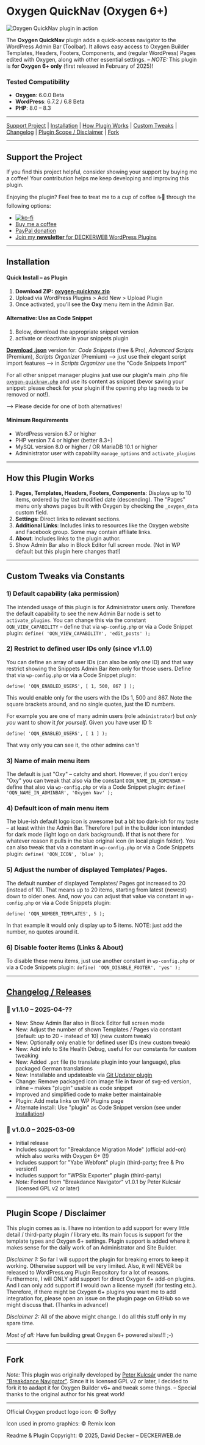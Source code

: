 # Oxygen QuickNav (Oxygen 6+)

![Oxygen QuickNav plugin in action](https://raw.githubusercontent.com/deckerweb/oxygen-quicknav/master/assets-github/oxygen-quicknav-screenshot.png)

The **Oxygen QuickNav** plugin adds a quick-access navigator to the WordPress Admin Bar (Toolbar). It allows easy access to Oxygen Builder Templates, Headers, Footers, Components, and (regular WordPress) Pages edited with Oxygen, along with other essential settings. – _NOTE:_ This plugin is **for Oxygen 6+ only** (first released in February of 2025)!

### Tested Compatibility
- **Oxygen**: 6.0.0 Beta
- **WordPress**: 6.7.2 / 6.8 Beta
- **PHP**: 8.0 – 8.3

---

[Support Project](#support-the-project) | [Installation](#installation) | [How Plugin Works](#how-this-plugin-works) | [Custom Tweaks](#custom-tweaks) | [Changelog](#changelog--releases) | [Plugin Scope / Disclaimer](#plugin-scope--disclaimer) | [Fork](#fork)

---

## Support the Project

If you find this project helpful, consider showing your support by buying me a coffee! Your contribution helps me keep developing and improving this plugin.

Enjoying the plugin? Feel free to treat me to a cup of coffee ☕🙂 through the following options:

- [![ko-fi](https://ko-fi.com/img/githubbutton_sm.svg)](https://ko-fi.com/W7W81BNTZE)
- [Buy me a coffee](https://buymeacoffee.com/daveshine)
- [PayPal donation](https://paypal.me/deckerweb)
- [Join my **newsletter** for DECKERWEB WordPress Plugins](https://eepurl.com/gbAUUn)

---

## Installation

#### **Quick Install – as Plugin**
1. **Download ZIP:** [**oxygen-quicknav.zip**](https://github.com/deckerweb/oxygen-quicknav/releases/latest/download/oxygen-quicknav.zip)
2. Upload via WordPress Plugins > Add New > Upload Plugin
3. Once activated, you’ll see the **Oxy** menu item in the Admin Bar.

#### **Alternative: Use as Code Snippet**
1. Below, download the appropriate snippet version
2. activate or deactivate in your snippets plugin

[**Download .json**](https://github.com/deckerweb/oxygen-quicknav/releases/latest/download/ddw-oxygen-quicknav.code-snippets.json) version for: _Code Snippets_ (free & Pro), _Advanced Scripts_ (Premium), _Scripts Organizer_ (Premium)
--> just use their elegant script import features
--> in _Scripts Organizer_ use the "Code Snippets Import"

For all other snippet manager plugins just use our plugin's main .php file [`oxygen-quicknav.php`](https://github.com/deckerweb/oxygen-quicknav/blob/master/oxygen-quicknav.php) and use its content as snippet (bevor saving your snippet: please check for your plugin if the opening php tag needs to be removed or not!).

--> Please decide for one of both alternatives!

#### Minimum Requirements 
* WordPress version 6.7 or higher
* PHP version 7.4 or higher (better 8.3+)
* MySQL version 8.0 or higher / OR MariaDB 10.1 or higher
* Administrator user with capability `manage_options` and `activate_plugins`

---

## How this Plugin Works

1. **Pages, Templates, Headers, Footers, Components**: Displays up to 10 items, ordered by the last modified date (descending). The "Pages" menu only shows pages built with Oxygen by checking the `_oxygen_data` custom field.
2. **Settings**: Direct links to relevant sections.
3. **Additional Links**: Includes links to resources like the Oxygen website and Facebook group. Some may contain affiliate links.
4. **About**: Includes links to the plugin author.
5. Show Admin Bar also in Block Editor full screen mode. (Not in WP default but this plugin here changes that!)

---

## Custom Tweaks via Constants

### 1) Default capability (aka permission)
The intended usage of this plugin is for Administrator users only. Therefore the default capability to see the new Admin Bar node is set to `activate_plugins`. You can change this via the constant `OQN_VIEW_CAPABILITY` – define that via `wp-config.php` or via a Code Snippet plugin: `define( 'OQN_VIEW_CAPABILITY', 'edit_posts' );`

### 2) Restrict to defined user IDs only (since v1.1.0)
You can define an array of user IDs (can also be only _one_ ID) and that way restrict showing the Snippets Admin Bar item only for those users. Define that via `wp-config.php` or via a Code Snippet plugin:
```
define( 'OQN_ENABLED_USERS', [ 1, 500, 867 ] );
```
This would enable only for the users with the IDs 1, 500 and 867. Note the square brackets around, and no single quotes, just the ID numbers.

For example you are one of many admin users (role `administrator`) but _only you_ want to show it _for yourself_. Given you have user ID 1:
```
define( 'OQN_ENABLED_USERS', [ 1 ] );
```
That way only you can see it, the other admins can't!

### 3) Name of main menu item
The default is just "Oxy" – catchy and short. However, if you don't enjoy "Oxy" you can tweak that also via the constant `OQN_NAME_IN_ADMINBAR` – define that also via `wp-config.php` or via a Code Snippet plugin: `define( 'OQN_NAME_IN_ADMINBAR', 'Oxygen Nav' );`

### 4) Default icon of main menu item 
The blue-ish default logo icon is awesome but a bit too dark-ish for my taste – at least within the Admin Bar. Therefore I pull in the builder icon intended for dark mode (light logo on dark background). If that is not there for whatever reason it pulls in the blue original icon (in local plugin folder). You can also tweak that via a constant in `wp-config.php` or via a Code Snippets plugin: `define( 'OQN_ICON', 'blue' );`

### 5) Adjust the number of displayed Templates/ Pages.
The default number of displayed Templates/ Pages got increased to 20 (instead of 10). That means up to 20 items, starting from latest (newest) down to older ones. And, now you can adjust that value via constant in `wp-config.php` or via a Code Snippets plugin:
```
define( 'OQN_NUMBER_TEMPLATES', 5 );
```
In that example it would only display up to 5 items. NOTE: just add the number, no quotes around it.

### 6) Disable footer items (Links & About)
To disable these menu items, just use another constant in `wp-config.php` or via a Code Snippets plugin: `define( 'OQN_DISABLE_FOOTER', 'yes' );`

---

## [Changelog / Releases](https://github.com/deckerweb/oxygen-quicknav/releases)

### 🎉 v1.1.0 – 2025-04-??
* New: Show Admin Bar also in Block Editor full screen mode
* New: Adjust the number of shown Templates / Pages via constant (default: up to 20 - instead of 10) (new custom tweak)
* New: Optionally only enable for defined user IDs (new custom tweak)
* New: Add info to Site Health Debug, useful for our constants for custom tweaking
* New: Added `.pot` file (to translate plugin into your language), plus packaged German translations
* New: Installable and updateable via [Git Updater plugin](https://git-updater.com/)
* Change: Remove packaged icon image file in favor of svg-ed version, inline – makes "plugin" usable as code snippet
* Improved and simplified code to make better maintainable
* Plugin: Add meta links on WP Plugins page
* Alternate install: Use "plugin" as Code Snippet version (see under [Installation](#installation))

### 🎉 v1.0.0 – 2025-03-09
* Initial release
* Includes support for "Breakdance Migration Mode" (official add-on) which also works with Oxygen 6+ (!!)
* Includes support for "Yabe Webfont" plugin (third-party; free & Pro version!)
* Includes support for "WPSix Exporter" plugin (third-party)
* _Note:_ Forked from "Breakdance Navigator" v1.0.1 by Peter Kulcsár (licensed GPL v2 or later)

---

## Plugin Scope / Disclaimer

This plugin comes as is. I have no intention to add support for every little detail / third-party plugin / library etc. Its main focus is support for the template types and Oxygen 6+ settings. Plugin support is added where it makes sense for the daily work of an Administrator and Site Builder.

_Disclaimer 1:_ So far I will support the plugin for breaking errors to keep it working. Otherwise support will be very limited. Also, it will NEVER be released to WordPress.org Plugin Repository for a lot of reasons. Furthermore, I will ONLY add support for direct Oxygen 6+ add-on plugins. And I can only add support if I would own a license myself (for testing etc.). Therefore, if there might be Oxygen 6+ plugins you want me to add integration for, please open an issue on the plugin page on GitHub so we might discuss that. (Thanks in advance!)

_Disclaimer 2:_ All of the above might change. I do all this stuff only in my spare time.

_Most of all:_ Have fun building great Oxygen 6+ powered sites!!! ;-)

---

## Fork

_Note:_ This plugin was originally developed by [Peter Kulcsár](https://github.com/beamkiller) under the name ["Breakdance Navigator"](https://github.com/beamkiller/breakdance-navigator). Since it is licensed GPL v2 or later, I decided to fork it to aadapt it for Oxygen Builder v6+ and tweak some things. – Special thanks to the original author for his great work!

---

Official _Oxygen_ product logo icon: © Soflyy

Icon used in promo graphics: © Remix Icon

Readme & Plugin Copyright: © 2025, David Decker – DECKERWEB.de